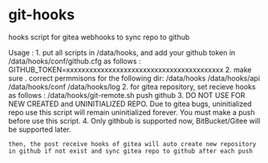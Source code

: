 # git-hooks

hooks script for gitea webhooks to sync repo to github

Usage : 
    1. put all scripts in /data/hooks, and add your github token in /data/hooks/conf/github.cfg as follows :
        GITHUB_TOKEN=xxxxxxxxxxxxxxxxxxxxxxxxxxxxxxxxxxxxxxxxx
    2. make sure . correct permmisons for the following dir:
        /data/hooks
        /data/hooks/api
        /data/hooks/conf
        /data/hooks/log
    2. for gitea repository, set recieve hooks as follows :
        /data/hooks/git-remote.sh push github
    3. DO NOT USE FOR NEW CREATED and UNINITIALIZED REPO. Due to gitea bugs, uninitialized repo use this script will remain uninitialized forever. You must make a push before use this script.
    4. Only githbub is supported now, BitBucket/Gitee will be supported later.

    then, the post receive hooks of gitea will auto create new repository in github if not exist and sync gitea repo to github after each push